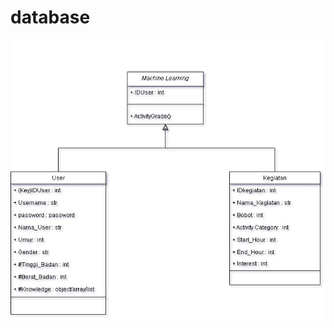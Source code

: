 # database
![Image](https://raw.githubusercontent.com/CAPSTONE-CH2-PS008/Database/main/database-Page-2.jpg)
